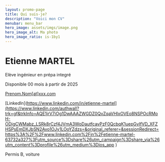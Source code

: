 ```yaml
---
layout: promo-page
title: Qui suis-je?
description: "Voici mon CV"
menubar: menu_bar
hero_image: assets/imgs/image.png
hero_image_alt: Ma photo
hero_image_ratio: is-1by1
---
```


# Etienne MARTEL
Elève ingénieur en prépa integré 

Disponible 00 mois à partir de 2025

[Prenom.Nom[at]xxx.com](mailto:etienne.martel@etu.unilasalle.fr)

[LinkedIn](https://www.linkedin.com/in/etienne-martel](https://www.linkedin.com/authwall?trk=gf&trkInfo=AQE1jrV7iOg1DwAAAZWGDZ0QvZqaVHlxOVEo8NSPOcRMoH-ODigCWMabz_LSRk8rCzf4JVmA3WoDautfcavPzF0QcbqK1uepGvIfVD_XFZHSPsEmDXJbSN2Avo1OJy1LOoYZdzs=&original_referer=&sessionRedirect=https%3A%2F%2Fwww.linkedin.com%2Fin%2Fetienne-martel-63732a327%3Futm_source%3Dshare%26utm_campaign%3Dshare_via%26utm_content%3Dprofile%26utm_medium%3Dios_app )

Permis B, voiture

